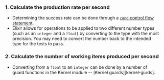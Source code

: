 ### 1. Calculate the production rate per second

- Determining the success rate can be done through a [`cond` control flow statement][cond-control-flow].
- Elixir allows for operations to be applied to two different number types (such as an `integer` and a `float`) by converting to the type with the most precision. You may need to convert the number back to the intended type for the tests to pass.

### 2. Calculate the number of working items produced per second

- Converting from a `float` to an `integer` can be done by a number of guard functions in the Kernel module -- [Kernel guards][kernel-gurds].

[cond-control-flow]: https://elixir-lang.org/getting-started/case-cond-and-if.html#cond
[kernel-guards]: https://hexdocs.pm/elixir/Kernel.html#guards
